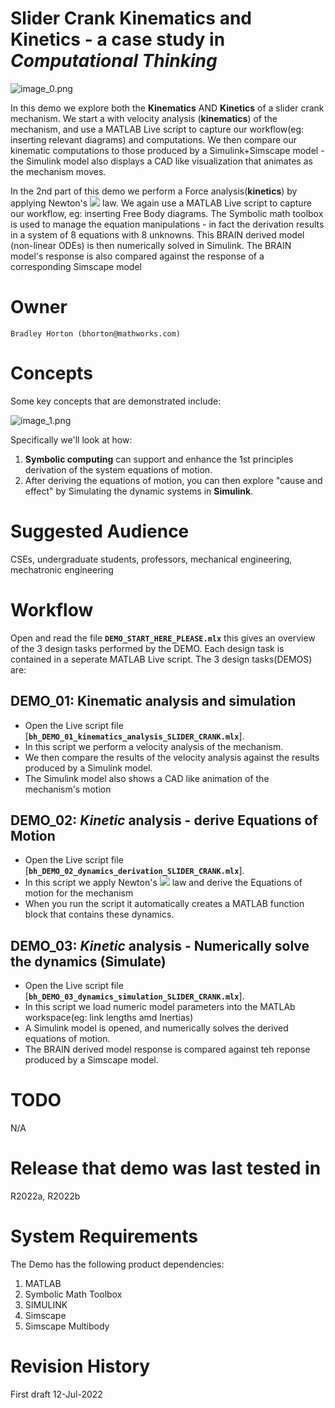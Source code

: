 # Slider Crank **Kinematics** and **Kinetics** - a case study in ***Computational Thinking*** 


![image_0.png](internal/README_images/image_0.png)    




In this demo we explore both the **Kinematics** AND **Kinetics** of a slider crank mechanism.  We start a with velocity analysis (**kinematics**) of the mechanism, and use a MATLAB Live script to capture our workflow(eg: inserting relevant diagrams) and computations. We then compare our kinematic computations to those produced by a Simulink+Simscape model - the Simulink model also displays a CAD like visualization that animates as the mechanism moves.




In the 2nd part of this demo we perform a Force analysis(**kinetics**) by applying Newton's <img src="https://latex.codecogs.com/gif.latex?\inline&space;2^{\textrm{nd}}"/> law.  We again use a MATLAB Live script to capture our workflow, eg: inserting Free Body diagrams.  The Symbolic math toolbox is used to manage the equation manipulations - in fact the derivation results in a system of 8 equations with 8 unknowns.  This BRAIN derived model (non-linear ODEs) is then numerically solved in  Simulink.  The BRAIN model's response is also compared against the response of a corresponding Simscape model


  
# Owner


`Bradley Horton (bhorton@mathworks.com)`


  
# Concepts


Some key concepts that are demonstrated include:




![image_1.png](internal/README_images/image_1.png)




Specifically we'll look at how:



   1.  **Symbolic computing** can support and enhance the 1st principles  derivation of the system equations of motion. 
   1.  After deriving the equations of motion, you can then explore "cause and effect" by Simulating the dynamic systems in **Simulink**. 

  
# Suggested Audience


CSEs, undergraduate students, professors, mechanical engineering, mechatronic engineering


  
# Workflow


Open and read the file **`DEMO_START_HERE_PLEASE.mlx`** this gives an overview of the 3 design tasks performed by the DEMO.   Each design task is contained in a seperate MATLAB Live script.  The 3 design tasks(DEMOS) are:  


  
## DEMO_01:    Kinematic analysis and simulation

   -  Open the Live script file [**`bh_DEMO_01_kinematics_analysis_SLIDER_CRANK.mlx`**]. 
   -  In this script we perform a velocity analysis of the mechanism. 
   -  We then compare the results of the velocity analysis against the results produced by a Simulink model. 
   -  The Simulink model also shows a CAD like animation of the mechanism's motion 

  
## DEMO_02:    *Kinetic* analysis - derive Equations of Motion

   -  Open the Live script file [**`bh_DEMO_02_dynamics_derivation_SLIDER_CRANK.mlx`**]. 
   -  In this script we apply Newton's <img src="https://latex.codecogs.com/gif.latex?\inline&space;2^{\textrm{nd}}"/> law and derive the Equations of motion for the mechanism 
   -  When you run the script it automatically creates a MATLAB function block that contains these dynamics. 

  
## DEMO_03:    *Kinetic* analysis - Numerically solve the dynamics (Simulate)

   -  Open the Live script file [**`bh_DEMO_03_dynamics_simulation_SLIDER_CRANK.mlx`**]. 
   -  In this script we load numeric model parameters into the MATLAb workspace(eg: link lengths amd Inertias) 
   -  A Simulink model is opened, and numerically solves the derived equations of motion. 
   -  The BRAIN derived model response is compared against teh reponse produced by a Simscape model. 

  
# TODO


N/A


  
# Release that demo was last tested in


R2022a, R2022b


  
# System Requirements


The Demo has the following product dependencies:



   1.  MATLAB 
   1.  Symbolic Math Toolbox 
   1.  SIMULINK 
   1.  Simscape 
   1.  Simscape Multibody 

  
# Revision History


First draft 12-Jul-2022


